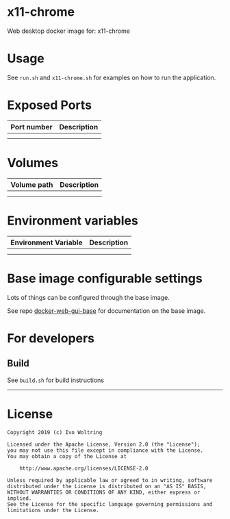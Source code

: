# x11-chrome

Web desktop docker image for: x11-chrome

# Usage

See `run.sh` and `x11-chrome.sh` for examples on how to run the application.

# Exposed Ports

| Port number          | Description                                             |
| :--------------------| :-------------------------------------------------------|
| | |
| | |

# Volumes

| Volume path          | Description                                             |
| :--------------------| :-------------------------------------------------------|
| | |
| | |

# Environment variables

| Environment Variable | Description                                             |
| :--------------------| :-------------------------------------------------------|
| | |
| | |

# Base image configurable settings

Lots of things can be configured through the base image.

See repo [docker-web-gui-base](https://github.com/IvoNet/docker-web-gui-base/blob/master/README.md)
for documentation on the base image.

# For developers

## Build

See `build.sh` for build instructions

---
# License

    Copyright 2019 (c) Ivo Woltring

    Licensed under the Apache License, Version 2.0 (the "License");
    you may not use this file except in compliance with the License.
    You may obtain a copy of the License at

        http://www.apache.org/licenses/LICENSE-2.0

    Unless required by applicable law or agreed to in writing, software
    distributed under the License is distributed on an "AS IS" BASIS,
    WITHOUT WARRANTIES OR CONDITIONS OF ANY KIND, either express or implied.
    See the License for the specific language governing permissions and
    limitations under the License.

